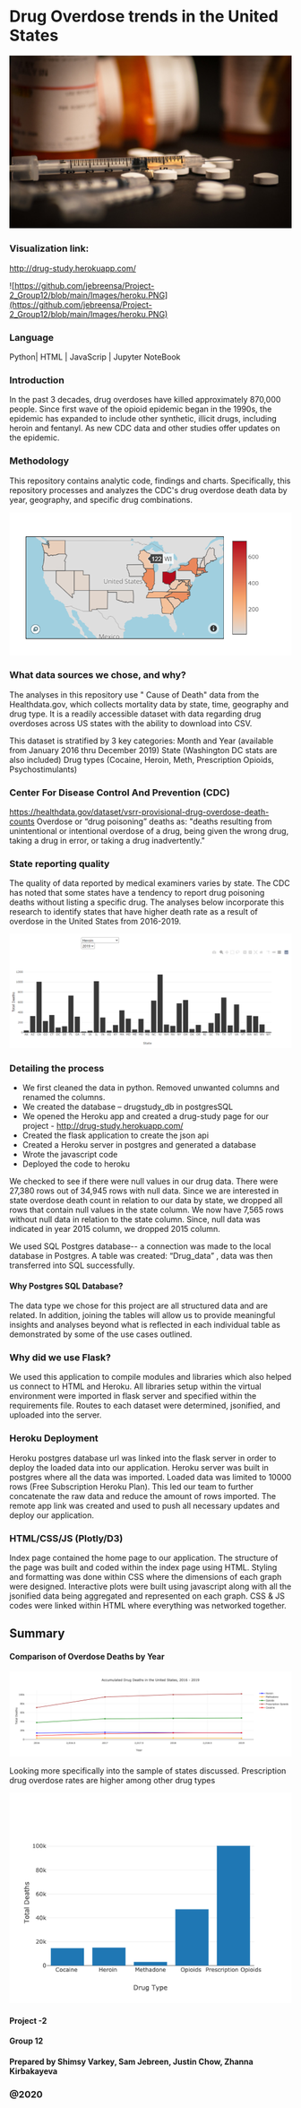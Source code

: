 # Drug Overdose trends in the United States

![Images/drug-overdose-death.jpg](Images/drug-overdose-death.jpg)

### Visualization link: 
http://drug-study.herokuapp.com/

![https://github.com/jebreensa/Project-2_Group12/blob/main/Images/heroku.PNG](https://github.com/jebreensa/Project-2_Group12/blob/main/Images/heroku.PNG)

### Language
Python| HTML | JavaScrip | Jupyter NoteBook

### Introduction
In the past 3 decades, drug overdoses have killed approximately 870,000 people. Since first wave of the opioid epidemic began in the 1990s, the epidemic has expanded to include other synthetic, illicit drugs, including heroin and fentanyl. As new CDC data and other studies offer updates on the epidemic. 

### Methodology
This repository contains analytic code, findings and charts. Specifically, this repository processes and analyzes the CDC's drug overdose death data by year, geography, and specific drug combinations.

![Images/map.png](Images/map.png)

###	What data sources we chose, and why?
The analyses in this repository use " Cause of Death" data from the Healthdata.gov, which collects mortality data by state, time, geography and drug type. 
It is a readily accessible dataset with data regarding drug overdoses across US states with the ability to download into CSV. 

This dataset is stratified by 3 key categories:
Month and Year (available from January 2016 thru December 2019)
State (Washington DC stats are also included)
Drug types (Cocaine, Heroin, Meth, Prescription Opioids, Psychostimulants)

### Center For Disease Control And Prevention (CDC)
https://healthdata.gov/dataset/vsrr-provisional-drug-overdose-death-counts
Overdose or “drug poisoning” deaths as: "deaths resulting from unintentional or intentional overdose of a drug, being given the wrong drug, taking a drug in error, or taking a drug inadvertently."

### State reporting quality
The quality of data reported by medical examiners varies by state. The CDC has noted that some states have a tendency to report drug poisoning deaths without listing a specific drug. 
The analyses below incorporate this research to identify states that have higher death rate as a result of overdose in the United States from 2016-2019. 

![Images/state-graph.png](Images/state-graph.png)

### Detailing the process 

* We first cleaned the data in python. Removed unwanted columns and renamed the columns.
* We created the database – drugstudy_db in postgresSQL
* We opened the Heroku app and created a drug-study page for our project - http://drug-study.herokuapp.com/
* Created the flask application to create the json api
* Created a Heroku server in postgres and generated a database
* Wrote the javascript code
* Deployed the code to heroku

We checked to see if there were null values in our drug data. There were 27,380 rows out of 34,945 rows with null data. Since we are interested in state overdose death count in relation to our data by state, we dropped all rows that contain null values in the state column. We now have 7,565 rows without null data in relation to the state column.  Since, null data was indicated in year 2015 column, we dropped 2015 column. 

We used SQL Postgres database-- a connection was made to the local database in Postgres. A table was created: “Drug_data” , data was then transferred into SQL successfully.


#### Why Postgres SQL Database?
The data type we chose for this project are all structured data and are related. In addition, joining the tables will allow us to provide meaningful insights and analyses beyond what is reflected in each individual table as demonstrated by some of the use cases outlined. 


### Why did we use Flask?

We used this application to compile modules and libraries which also helped us connect to HTML and Heroku. All libraries setup within the virtual environment were imported in flask server and specified within the requirements file. Routes to each dataset were determined, jsonified, and uploaded into the server.

### Heroku Deployment 

Heroku postgres database url was linked into the flask server in order to deploy the loaded data into our application. Heroku server was built in postgres where all the data was imported. Loaded data was limited to 10000 rows (Free Subscription Heroku Plan). This led our team to further concatenate the raw data and reduce the amount of rows imported. The remote app link was created and used to push all necessary updates and deploy our application.   

### HTML/CSS/JS (Plotly/D3)

Index page contained the home page to our application. The structure of the page was built and coded within the index page using HTML. Styling and formatting was done within CSS where the dimensions of each graph were designed. Interactive plots were built using javascript along with all the jsonified data being aggregated and represented on each graph. CSS & JS codes were linked within HTML where everything was networked together.

## Summary

#### Comparison of Overdose Deaths by Year

![Images/drug-death.png](Images/drug-death.png)

Looking more specifically into the sample of states discussed. Prescription drug overdose rates are higher among other drug types


![Images/drug-type.png](Images/drug-type.png)


#### Project -2
#### Group 12
#### Prepared by Shimsy Varkey, Sam Jebreen, Justin Chow, Zhanna Kirbakayeva
### @2020
